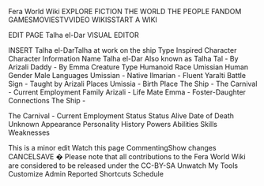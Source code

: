 Fera World Wiki
EXPLORE
FICTION
THE WORLD
THE PEOPLE
 FANDOM
GAMESMOVIESTVVIDEO
WIKISSTART A WIKI

EDIT PAGE
Talha el-Dar
VISUAL EDITOR
 
INSERT
Talha el-DarTalha at work on the ship
Type
Inspired Character
Character Information
Name
Talha el-Dar
Also known as
Talha
Tal - By Arizali
Daddy - By Emma
Creature Type
Humanoid
Race
Umissian Human
Gender
Male
Languages
Umissian - Native
Ilmarian - Fluent
Yaralti Battle Sign - Taught by Arizali
Places
Umissia - Birth Place
The Ship -
The Carnival - Current Employment
Family
Arizali - Life Mate
Emma - Foster-Daughter
Connections
The Ship -

The Carnival - Current Employment
Status
Status
Alive
Date of Death
Unknown
Appearance
Personality
History
Powers
Abilities
Skills
Weaknesses
 
This is a minor edit
Watch this page
CommentingShow changes
CANCELSAVE
�
Please note that all contributions to the Fera World Wiki are considered to be released under the CC-BY-SA
Unwatch
My Tools
Customize
Admin
Reported
Shortcuts
Schedule